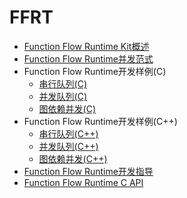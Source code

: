 # FFRT

- [Function Flow Runtime Kit概述](ffrt-overview.md)
- [Function Flow Runtime并发范式](ffrt-concurrency-paradigm.md)
- Function Flow Runtime开发样例(C)<!--ffrt-example-c-->
  - [串行队列(C)](ffrt-concurrency-serial-queue-c.md)
  - [并发队列(C)](ffrt-concurrency-concurrent-queue-c.md)
  - [图依赖并发(C)](ffrt-concurrency-graph-c.md)
- Function Flow Runtime开发样例(C++)<!--ffrt-example-cpp-->
  - [串行队列(C++)](ffrt-concurrency-serial-queue-cpp.md)
  - [并发队列(C++)](ffrt-concurrency-concurrent-queue-cpp.md)
  - [图依赖并发(C++)](ffrt-concurrency-graph-cpp.md)
- [Function Flow Runtime开发指导](ffrt-development-guideline.md)
- [Function Flow Runtime C API](ffrt-api-guideline-c.md)

